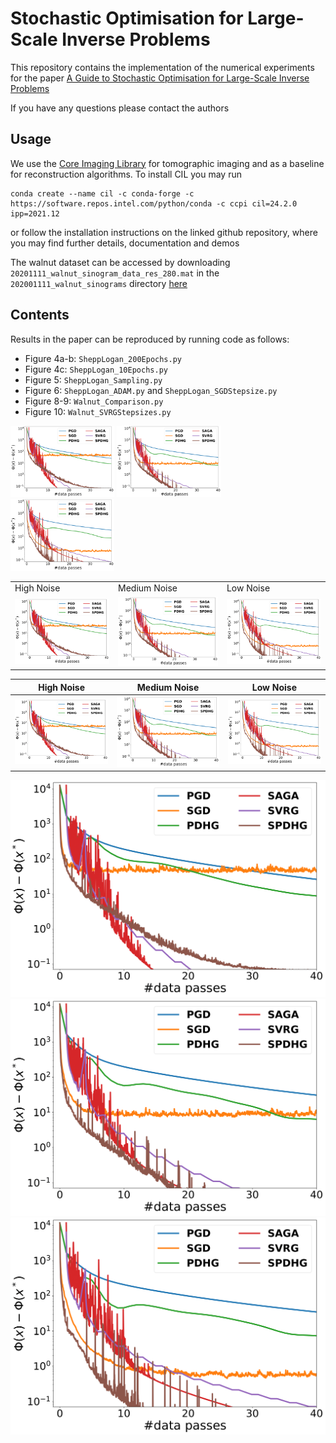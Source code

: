 # Stochastic Optimisation for Large-Scale Inverse Problems

This repository contains the implementation of the numerical experiments for the paper [A Guide to Stochastic Optimisation for Large-Scale Inverse Problems](https://arxiv.org/abs/2406.06342)

If you have any questions please contact the authors

## Usage

We use the [Core Imaging Library](https://github.com/TomographicImaging/CIL) for tomographic imaging and as a baseline for reconstruction algorithms. To install CIL you may run
```
conda create --name cil -c conda-forge -c https://software.repos.intel.com/python/conda -c ccpi cil=24.2.0 ipp=2021.12
```

or follow the installation instructions on the linked github repository, where you may find further details, documentation and demos

The walnut dataset can be accessed by downloading `20201111_walnut_sinogram_data_res_280.mat` in the `202001111_walnut_sinograms` directory [here](https://zenodo.org/records/4279549)

## Contents

Results in the paper can be reproduced by running code as follows:

* Figure 4a-b:  `SheppLogan_200Epochs.py`
* Figure 4c: `SheppLogan_10Epochs.py`
* Figure 5: `SheppLogan_Sampling.py`
* Figure 6: `SheppLogan_ADAM.py` and `SheppLogan_SGDStepsize.py`
* Figure 8-9: `Walnut_Comparison.py`
* Figure 10: `Walnut_SVRGStepsizes.py`


<p float="left">
  <img src="figures/WalnutFinal_50Intensity60Subsets_40EpochsDiffYlim.png" style = "width: 33%" />
  <img src="figures/WalnutFinal_250Intensity60Subsets_40EpochsDiffYlim.png" style = "width: 33%" /> 
  <img src="figures/WalnutFinal_5000Intensity60Subsets_40EpochsDiffYlim.png" style = "width: 33%" />
</p>


<table>
  <tr>
    <td>High Noise</td>
     <td>Medium Noise</td>
     <td>Low Noise</td>
  </tr>
  <tr>
      <td><img src="figures/WalnutFinal_50Intensity60Subsets_40EpochsDiffYlim.png" width="300" /></td>
  <td><img src="figures/WalnutFinal_250Intensity60Subsets_40EpochsDiffYlim.png" width="300" /></td> 
  <td><img src="figures/WalnutFinal_5000Intensity60Subsets_40EpochsDiffYlim.png" width="300" /></td>
  </tr>
 </table>

| High Noise | Medium Noise | Low Noise | 
| --- | --- | --- |
| ![High Noise](figures/WalnutFinal_50Intensity60Subsets_40EpochsDiffYlim.png "high noise")| ![Medium NOise](figures/WalnutFinal_250Intensity60Subsets_40EpochsDiffYlim.png "medium noise")| ![Low Noise](figures/WalnutFinal_5000Intensity60Subsets_40EpochsDiffYlim.png "low noise")|

![High Noise](figures/WalnutFinal_50Intensity60Subsets_40EpochsDiffYlim.png "high noise") ![Medium NOise](figures/WalnutFinal_250Intensity60Subsets_40EpochsDiffYlim.png "medium noise")  ![Low Noise](figures/WalnutFinal_5000Intensity60Subsets_40EpochsDiffYlim.png "low noise")